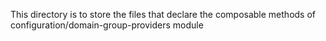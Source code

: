 This directory is to store the files that declare the composable methods of configuration/domain-group-providers module
